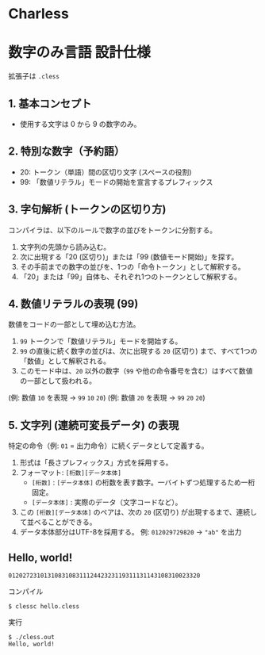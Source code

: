 # Charless

# 数字のみ言語 設計仕様 

拡張子は `.cless`

## 1. 基本コンセプト
- 使用する文字は 0 から 9 の数字のみ。

## 2. 特別な数字（予約語）
- 20: トークン（単語）間の区切り文字 (スペースの役割)
- 99: 「数値リテラル」モードの開始を宣言するプレフィックス

## 3. 字句解析 (トークンの区切り方)
コンパイラは、以下のルールで数字の並びをトークンに分割する。

1.  文字列の先頭から読み込む。
2.  次に出現する「20 (区切り)」または「99 (数値モード開始)」を探す。
3.  その手前までの数字の並びを、1つの「命令トークン」として解釈する。
4.  「20」または「99」自体も、それぞれ1つのトークンとして解釈する。

## 4. 数値リテラルの表現 (99)
数値をコードの一部として埋め込む方法。

1.  `99` トークンで「数値リテラル」モードを開始する。
2.  `99` の直後に続く数字の並びは、次に出現する `20` (区切り) まで、すべて1つの「数値」として解釈される。
3.  このモード中は、`20` 以外の数字（`99` や他の命令番号を含む）はすべて数値の一部として扱われる。

(例: 数値 `10` を表現 $\rightarrow$ `99` `10` `20`)
(例: 数値 `20` を表現 $\rightarrow$ `99` `20` `20`)

## 5. 文字列 (連続可変長データ) の表現
特定の命令（例: `01` = 出力命令）に続くデータとして定義する。

1.  形式は「長さプレフィックス」方式を採用する。
2.  フォーマット: `[桁数][データ本体]`
    - `[桁数]` : `[データ本体]` の桁数を表す数字。一バイトずつ処理するため一桁固定。
    - `[データ本体]` : 実際のデータ（文字コードなど）。
3.  この `[桁数][データ本体]` のペアは、次の `20` (区切り) が出現するまで、連続して並べることができる。
4.  データ本体部分はUTF-8を採用する。
例: `012029729820` $\rightarrow$ `"ab"` を出力

## Hello, world!
```cless
012027231013108310831112442323119311131143108310023320
```

コンパイル
```
$ clessc hello.cless
```

実行
```
$ ./cless.out
Hello, world!
```
